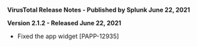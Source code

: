 **VirusTotal Release Notes - Published by Splunk June 22, 2021**


**Version 2.1.2 - Released June 22, 2021**

* Fixed the app widget [PAPP-12935]
